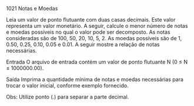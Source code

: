 1021
Notas e Moedas

Leia um valor de ponto flutuante com duas casas decimais. Este valor representa um valor 
monetário. A seguir, calcule o menor número de notas e moedas possíveis no qual o valor 
pode ser decomposto. As notas consideradas são de 100, 50, 20, 10, 5, 2. As moedas possíveis 
são de 1, 0.50, 0.25, 0.10, 0.05 e 0.01. A seguir mostre a relação de notas necessárias.

Entrada
O arquivo de entrada contém um valor de ponto flutuante N (0 ≤ N ≤ 1000000.00).

Saída
Imprima a quantidade mínima de notas e moedas necessárias para trocar o valor inicial,
conforme exemplo fornecido.

Obs: Utilize ponto (.) para separar a parte decimal.